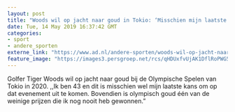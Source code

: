```yaml
---
layout: post
title: "Woods wil op jacht naar goud in Tokio: ‘Misschien mijn laatste kans’"
date: Tue, 14 May 2019 16:37:42 GMT
categories: 
- sport 
- andere_sporten 
externe_link: "https://www.ad.nl/andere-sporten/woods-wil-op-jacht-naar-goud-in-tokio-misschien-mijn-laatste-kans~a19285af/"
feature_image: "https://images3.persgroep.net/rcs/qHDUxfvUjAK1DflRoPWG5EN1UVc/diocontent/148367327/_fitwidth/400/?appId=21791a8992982cd8da851550a453bd7f&quality=0.7"
---
```


Golfer Tiger Woods wil op jacht naar goud bij de Olympische Spelen van Tokio in 2020. ,,Ik ben 43 en dit is misschien wel mijn laatste kans om op dat evenement uit te komen. Bovendien is olympisch goud één van de weinige prijzen die ik nog nooit heb gewonnen.”
